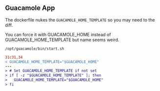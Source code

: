 
## Guacamole App 

The dockerfile nukes the `GUACAMOLE_HOME_TEMPLATE` so you may need to the diff.

You can force it with GUACAMOLE_HOME instead of GUACAMOLE_HOME_TEMPLATE but name seems weird.

`/opt/guacamole/bin/start.sh`

```diff
31c31,34
< GUACAMOLE_HOME_TEMPLATE="$GUACAMOLE_HOME"
---
> # Set GUACAMOLE_HOME_TEMPLATE if not set
> if [ -z "$GUACAMOLE_HOME_TEMPLATE" ]; then
>   GUACAMOLE_HOME_TEMPLATE="$GUACAMOLE_HOME"
> fi
```